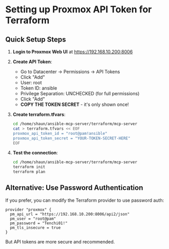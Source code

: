 # Setting up Proxmox API Token for Terraform

## Quick Setup Steps

1. **Login to Proxmox Web UI** at https://192.168.10.200:8006

2. **Create API Token**:
   - Go to Datacenter → Permissions → API Tokens
   - Click "Add"
   - User: root
   - Token ID: ansible
   - Privilege Separation: UNCHECKED (for full permissions)
   - Click "Add"
   - **COPY THE TOKEN SECRET** - it's only shown once!

3. **Create terraform.tfvars**:
   ```bash
   cd /home/shaun/ansible-mcp-server/terraform/mcp-server
   cat > terraform.tfvars << EOF
   proxmox_api_token_id = "root@pam!ansible"
   proxmox_api_token_secret = "YOUR-TOKEN-SECRET-HERE"
   EOF
   ```

4. **Test the connection**:
   ```bash
   cd /home/shaun/ansible-mcp-server/terraform/mcp-server
   terraform init
   terraform plan
   ```

## Alternative: Use Password Authentication

If you prefer, you can modify the Terraform provider to use password auth:

```hcl
provider "proxmox" {
  pm_api_url = "https://192.168.10.200:8006/api2/json"
  pm_user = "root@pam"
  pm_password = "Tenchi01!"
  pm_tls_insecure = true
}
```

But API tokens are more secure and recommended.